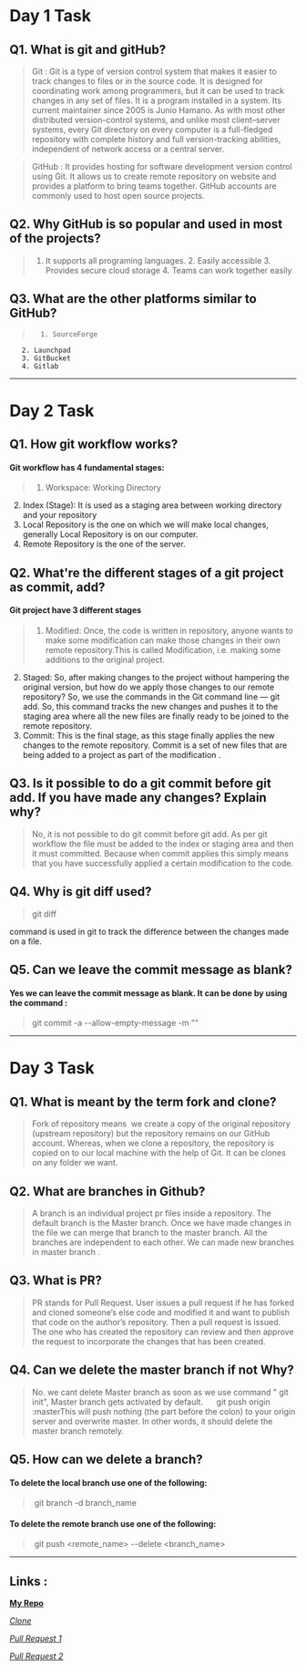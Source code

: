 # **Day 1 Task**


##											  Q1. What is git and gitHub?

>Git :	Git is a type of version control system that makes it easier to track changes to files or in the source code.
	It is designed for coordinating work among programmers, but it can be used to track changes in any set of files.
	It is a program installed in a system.
	Its current maintainer since 2005 is Junio Hamano.
	As with most other distributed version-control systems, and unlike most client–server systems, every Git directory on every computer is a
	full-fledged repository with complete history and full version-tracking abilities, independent of network access or a central server.

>GitHub : It provides hosting for software development version control using Git.
	It allows us to create remote repository on website and provides a platform to bring teams together.
	GitHub accounts are commonly used to host open source projects.

##									   Q2. Why GitHub is so popular and used in most of the projects?
>	 1. It supports all programing languages.
	2. Easily accessible
	3. Provides secure cloud storage
	4. Teams can work together easily

##									       Q3. What are the other platforms similar to GitHub?
>		1. SourceForge
       2. Launchpad
	   3. GitBucket
	   4. Gitlab

______________________

#												   **Day 2 Task**


##											  Q1. How git workflow works?

#### Git workflow has 4 fundamental stages:
>1.   Workspace: Working Directory
2.  Index (Stage): It is used as a staging area between working directory and your repository
3. Local Repository is the one on which we will make local changes, generally Local Repository is on our computer.
4.  Remote Repository is the one of the server.

##									Q2. What're the different stages of a git project as commit, add?
#### Git project have 3 different stages
>1.   Modified: Once, the code is written in repository, anyone wants to make some modification can make those changes in their own remote repository.This is called Modification, i.e. making some additions to the original project.
2.  Staged: So, after making changes to the project without hampering the original version, but how do we apply those changes to our remote repository?
So, we use the commands in the Git command line — git add. So, this command tracks the new changes and pushes it to the staging area
where all the new files are finally ready to be joined to the remote repository.
3. Commit: This is the final stage, as this stage finally applies the new changes to the remote repository.
Commit is a set of new files that are being added to a project as part of the modification .

##								    Q3. Is it possible to do a git commit before git add. If you have made any changes? Explain why?

>	No, it is not possible to do git commit before git add. As per git workflow the file must be added to the index or staging area and then it must committed.
Because when commit applies this simply means that you have successfully applied a certain modification to the code.

##											Q4. Why is git diff used?

> git		diff

command is used in git to track the difference between the changes made on a file.

##									     Q5. Can we leave the commit message as blank?

#### Yes we can leave the commit message as blank. It can be done by using the command :
>git commit -a --allow-empty-message -m ""

_____________________

#		**Day 3 Task**

## Q1. What is meant by the term fork and clone?
>	Fork of repository means  we create a copy of the original repository (upstream repository) but the repository remains on our GitHub account. Whereas, when we clone a repository, the repository is copied on to our local machine with the help of Git. It can be clones on any folder we want.
##	Q2. What are branches in Github?
>	A branch is an individual project pr files inside a repository. The default branch is the Master branch. Once we have made changes in the file we can merge that branch to the master branch. All the branches are independent to each other. We can made new branches in master branch .
##	Q3. What is PR?
>	PR stands for Pull Request. User issues a pull request if he has forked and cloned someone’s else code and modified it and want to publish that code on the author’s repository. Then a pull request is issued.  The one who has created the repository can review and then approve the request to incorporate the changes that has been created.
##	Q4. Can we delete the master branch if not Why?
>	No. we cant delete Master branch as soon as we use command " git init", Master branch gets activated by default.      git push origin :masterThis will push nothing (the part before the colon) to your origin server and overwrite master. In other words, it should delete the master branch remotely.


##	Q5. How can we delete a branch? 
#### To delete the local branch use one of the following:
>	 git branch -d branch_name

#### To delete the remote branch use one of the following:
>	 git push <remote_name> --delete <branch_name>

______________
## Links :

[**My Repo**](https://github.com/prathamesh613/)

[*Clone*](https://github.com/prathamesh613/gitseries)

[*Pull Request 1*](https://github.com/deepak2431/gitseries/pull/47)

[*Pull Request 2*](https://github.com/deepak2431/gitseries/pull/48)
